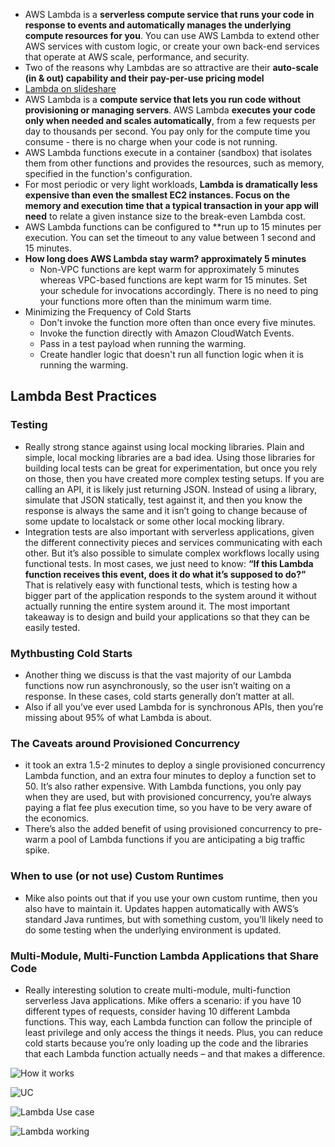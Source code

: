 * AWS Lambda is a **serverless compute service that runs your code in response to events and automatically manages the underlying compute resources for you**. You can use AWS Lambda to extend other AWS services with custom logic, or create your own back-end services
that operate at AWS scale, performance, and security.
* Two of the reasons why Lambdas are so attractive are their **auto-scale (in & out) capability and their pay-per-use pricing model**
* [Lambda on slideshare](https://www.slideshare.net/AmazonWebServices/a-walk-in-the-cloud-with-aws-lambda)
* AWS Lambda is a **compute service that lets you run code without provisioning or managing servers**. AWS Lambda **executes your code only when needed and scales automatically**, from a few requests per day to thousands per second. You pay only for the compute time you consume - there is no charge when your code is not running.
* AWS Lambda functions execute in a container (sandbox) that isolates them from other functions and provides the resources, such as memory, specified in the function's configuration.
*  For most periodic or very light workloads, **Lambda is dramatically less expensive than even the smallest EC2 instances. Focus on the memory and execution time that a typical transaction in your app will need** to relate a given instance size to the break-even Lambda cost.
* AWS Lambda functions can be configured to **run up to 15 minutes per execution. You can set the timeout to any value between 1 second and 15 minutes.
* **How long does AWS Lambda stay warm? approximately 5 minutes**
  * Non-VPC functions are kept warm for approximately 5 minutes whereas VPC-based functions are kept warm for 15 minutes. Set your schedule for invocations accordingly. There is no need to ping your functions more often than the minimum warm time.
* Minimizing the Frequency of Cold Starts
  * Don't invoke the function more often than once every five minutes.
  * Invoke the function directly with Amazon CloudWatch Events.
  * Pass in a test payload when running the warming.
  * Create handler logic that doesn't run all function logic when it is running the warming.
  
 ## Lambda Best Practices
 ### Testing
 * Really strong stance against using local mocking libraries. Plain and simple, local mocking libraries are a bad idea. Using those libraries for building local tests can be great for experimentation, but once you rely on those, then you have created more complex testing setups. If you are calling an API, it is likely just returning JSON. Instead of using a library, simulate that JSON statically, test against it, and then you know the response is always the same and it isn’t going to change because of some update to localstack or some other local mocking library.
* Integration tests are also important with serverless applications, given the different connectivity pieces and services communicating with each other. But it’s also possible to simulate complex workflows locally using functional tests. In most cases, we just need to know: **“If this Lambda function receives this event, does it do what it’s supposed to do?”** That is relatively easy with functional tests, which is testing how a bigger part of the application responds to the system around it without actually running the entire system around it. The most important takeaway is to design and build your applications so that they can be easily tested.

### Mythbusting Cold Starts
* Another thing we discuss is that the vast majority of our Lambda functions now run asynchronously, so the user isn’t waiting on a response. In these cases, cold starts generally don’t matter at all. 
* Also if all you’ve ever used Lambda for is synchronous APIs, then you’re missing about 95% of what Lambda is about.

### The Caveats around Provisioned Concurrency
*  it took an extra 1.5-2 minutes to deploy a single provisioned concurrency Lambda function, and an extra four minutes to deploy a function set to 50. It’s also rather expensive. With Lambda functions, you only pay when they are used, but with provisioned concurrency, you’re always paying a flat fee plus execution time, so you have to be very aware of the economics.
* There’s also the added benefit of using provisioned concurrency to pre-warm a pool of Lambda functions if you are anticipating a big traffic spike.

### When to use (or not use) Custom Runtimes
* Mike also points out that if you use your own custom runtime, then you also have to maintain it. Updates happen automatically with AWS’s standard Java runtimes, but with something custom, you’ll likely need to do some testing when the underlying environment is updated.

### Multi-Module, Multi-Function Lambda Applications that Share Code
* Really interesting solution to create multi-module, multi-function serverless Java applications. Mike offers a scenario: if you have 10 different types of requests, consider having 10 different Lambda functions. This way, each Lambda function can follow the principle of least privilege and only access the things it needs. Plus, you can reduce cold starts because you’re only loading up the code and the libraries that each Lambda function actually needs – and that makes a difference.

![How it works](https://d1.awsstatic.com/product-marketing/Lambda/Diagrams/product-page-diagram_Lambda-HowItWorks.68a0bcacfcf46fccf04b97f16b686ea44494303f.png)

![UC](https://d1.awsstatic.com/product-marketing/Lambda/Diagrams/product-page-diagram_Lambda-WebApplications%202.c7f8cf38e12cb1daae9965ca048e10d676094dc1.png)

![Lambda Use case](https://d1.awsstatic.com/product-marketing/Lambda/Diagrams/product-page-diagram_Lambda-IoTBackends.3440c7f50a9b73e6a084a242d44009dc0fbe5fab.png)

![Lambda working](https://image.slidesharecdn.com/awslambda-event-drivencodeinthecloud-tew-150618172126-lva1-app6891/95/a-walk-in-the-cloud-with-aws-lambda-10-638.jpg?cb=1434648341)
